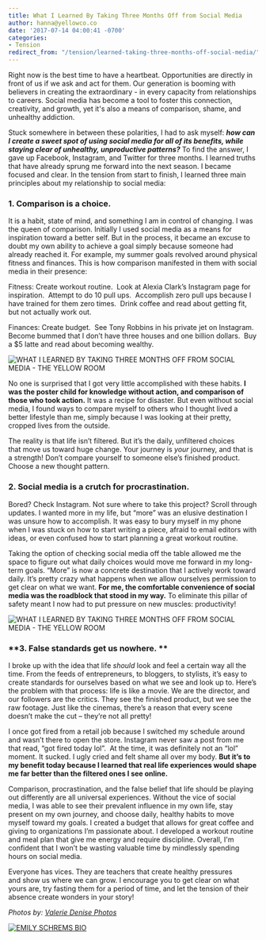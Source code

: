 ```yaml
---
title: What I Learned By Taking Three Months Off from Social Media
author: hanna@yellowco.co
date: '2017-07-14 04:00:41 -0700'
categories:
- Tension
redirect_from: "/tension/learned-taking-three-months-off-social-media/"
---
```


Right now is the best time to have a heartbeat. Opportunities are directly in front of us if we ask and act for them. Our generation is booming with believers in creating the extraordinary - in every capacity from relationships to careers. Social media has become a tool to foster this connection, creativity, and growth, yet it's also a means of comparison, shame, and unhealthy addiction.

Stuck somewhere in between these polarities, I had to ask myself: **_how can I create a sweet spot of using social media for all of its benefits, while staying clear of unhealthy, unproductive patterns?_** To find the answer, I gave up Facebook, Instagram, and Twitter for three months. I learned truths that have already sprung me forward into the next season. I became focused and clear. In the tension from start to finish, I learned three main principles about my relationship to social media:

### **1\. Comparison is a choice.**

It is a habit, state of mind, and something I am in control of changing. I was the queen of comparison. Initially I used social media as a means for inspiration toward a better self. But in the process, it became an excuse to doubt my own ability to achieve a goal simply because someone had already reached it. For example, my summer goals revolved around physical fitness and finances. This is how comparison manifested in them with social media in their presence:

Fitness: Create workout routine.  Look at Alexia Clark’s Instagram page for inspiration.  Attempt to do 10 pull ups.  Accomplish zero pull ups because I have trained for them zero times.  Drink coffee and read about getting fit, but not actually work out.

Finances: Create budget.  See Tony Robbins in his private jet on Instagram. Become bummed that I don’t have three houses and one billion dollars.  Buy a $5 latte and read about becoming wealthy.

![WHAT I LEARNED BY TAKING THREE MONTHS OFF FROM SOCIAL MEDIA - THE YELLOW ROOM](https://yellow-blog-images.imgix.net/2017/07/ValerieDenisePhotos-40.jpg)

No one is surprised that I got very little accomplished with these habits. **I was the poster child for knowledge without action, and comparison of those who took action.** It was a recipe for disaster. But even without social media, I found ways to compare myself to others who I thought lived a better lifestyle than me, simply because I was looking at their pretty, cropped lives from the outside.

The reality is that life isn’t filtered. But it’s the daily, unfiltered choices that move us toward huge change. Your journey is _your_ journey, and that is a strength! Don’t compare yourself to someone else’s finished product. Choose a new thought pattern.

### **2\. Social media is a crutch for procrastination.**

Bored? Check Instagram. Not sure where to take this project? Scroll through updates. I wanted more in my life, but “more” was an elusive destination I was unsure how to accomplish. It was easy to bury myself in my phone when I was stuck on how to start writing a piece, afraid to email editors with ideas, or even confused how to start planning a great workout routine.

Taking the option of checking social media off the table allowed me the space to figure out what daily choices would move me forward in my long-term goals. “More” is now a concrete destination that I actively work toward daily. It’s pretty crazy what happens when we allow ourselves permission to get clear on what we want. **For me, the comfortable convenience of social media was the roadblock that stood in my way.** To eliminate this pillar of safety meant I now had to put pressure on new muscles: productivity!  

![WHAT I LEARNED BY TAKING THREE MONTHS OFF FROM SOCIAL MEDIA - THE YELLOW ROOM](https://yellow-blog-images.imgix.net/2017/07/ValerieDenisePhotos-47.jpg)

### **3\. False standards get us nowhere. **

I broke up with the idea that life _should_ look and feel a certain way all the time. From the feeds of entrepreneurs, to bloggers, to stylists, it’s easy to create standards for ourselves based on what we see and look up to. Here’s the problem with that process: life is like a movie. We are the director, and our followers are the critics. They see the finished product, but we see the raw footage. Just like the cinemas, there’s a reason that every scene doesn’t make the cut – they’re not all pretty!

I once got fired from a retail job because I switched my schedule around and wasn’t there to open the store. Instagram never saw a post from me that read, “got fired today lol”.  At the time, it was definitely not an “lol” moment. It sucked. I ugly cried and felt shame all over my body. **But it’s to my benefit today because I learned that real life experiences would shape me far better than the filtered ones I see online.**

Comparison, procrastination, and the false belief that life should be playing out differently are all universal experiences. Without the vice of social media, I was able to see their prevalent influence in my own life, stay present on my own journey, and choose daily, healthy habits to move myself toward my goals. I created a budget that allows for great coffee and giving to organizations I’m passionate about. I developed a workout routine and meal plan that give me energy and require discipline. Overall, I'm confident that I won’t be wasting valuable time by mindlessly spending hours on social media.

Everyone has vices. They are teachers that create healthy pressures and show us where we can grow. I encourage you to get clear on what yours are, try fasting them for a period of time, and let the tension of their absence create wonders in your story!

_Photos by: [Valerie Denise Photos](http://www.valeriedenisephotos.com/)_

[![EMILY SCHREMS BIO](https://yellow-blog-images.imgix.net/2017/07/EMILY-SCHREMS-BIO.jpg)](http://www.free--bird.com/)
